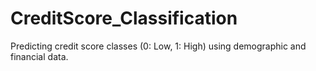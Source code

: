 # CreditScore_Classification
Predicting credit score classes (0: Low, 1: High) using demographic and financial data.
